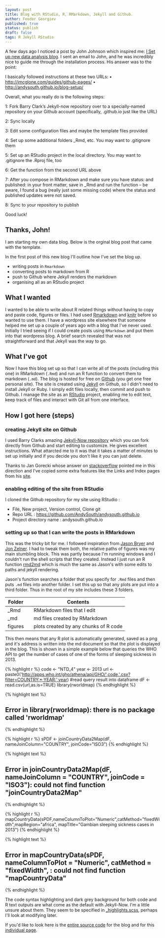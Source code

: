 ```yaml
---
layout: post
title: Blog with RStudio, R, RMarkdown, Jekyll and Github.
author: Feodor Georgiev
published: true
status: publish
draft: false
tags: R Jekyll RStudio
---
```

 
A few days ago I noticed a post by John Johnson which inspired me: [I Set up new data analysis blog](http://realizationsinbiostatistics.blogspot.se/2016/12/i-set-up-new-data-analysis-blog.html). 
I sent an email to John, and he was incredibly nice to guide me through the installation process. His answer was to the point:
 
I basically followed instructions at these two URLs:
•	http://jmcglone.com/guides/github-pages/
•	http://andysouth.github.io/blog-setup/
 
Overall, what you really do is the following steps:
 
1: Fork Barry Clark’s Jekyll-now repository over to a specially-named repository on your Github account (specifically, <username>.github.io just like the URL)
 
2: Sync locally
 
3: Edit some configuration files and maybe the template files provided
 
4: Set up some additional folders _Rmd, etc. You may want to .gitignore them
 
5: Set up an RStudio project in the local directory. You may want to .gitignore the .Rproj file, too
 
6: Get the function from the second URL above
 
7: After you compose in RMarkdown and make sure you have status: and published: in your front matter, save in _Rmd and run the function – be aware, I found a bug (really just some missing code) where the status and published updates were not saved.
 
8: Sync to your repository to publish
 
Good luck!
 
## Thanks, John! 
 
I am starting my own data blog. Below is the orginal blog post that came with the template. 
 
 
 
 
In the first post of this new blog I'll outline how I've set the blog up. 
 
* writing posts in `Rmarkdown`
* converting posts to markdown from R
* push to Github where Jekyll renders the markdown
* organising all as an RStudio project 
 
## What I wanted
I wanted to be able to write about R related things without having to copy and paste code, figures or files. I had used [Rmarkdown](http://rmarkdown.rstudio.com/) and [knitr](http://yihui.name/knitr/) before so wanted to use them. I have a wordpress site elsewhere that someone helped me set up a couple of years ago with a blog that I've never used. Initially I tried seeing if I could create posts using `RMarkdown` and put them into that wordpress blog. A brief search revealed that was not straightforward and that Jekyll was the way to go.  
 
## What I've got
Now I have this blog set up so that I can write all of the posts (including this one) in RMarkdown (`.Rmd`) and run an R function to convert them to markdown (`.md`). The blog is hosted for free on [Github](https://github.com/) (you get one free personal site). The site is created using [Jekyll](http://jekyllrb.com/) on Github, so I didn't need to install Jekyll or Ruby. I simply edit files locally, then commit and push to Github. I manage the site as an [RStudio](http://www.rstudio.com/products/RStudio) project, enabling me to edit text, keep track of files and interact with Git all from one interface.  
 
## How I got here (steps)
 
### creating Jekyll site on Github
I used Barry Clarks amazing [Jekyll-Now repository](https://github.com/barryclark/jekyll-now) which you can fork directly from Github and start editing to customize. He gives excellent instructions. What attarcted me to it was that it takes a matter of minutes to set up initially and if you decide you don't like it you can just delete.  
 
Thanks to Jan Gorecki whose answer on [stackoverflow](http://stackoverflow.com/a/26703757/1718356) pointed me in this direction and I've copied some extra features like the Links and Index pages from his [site](https://github.com/jangorecki/jangorecki.github.io).  
 
### enabling editing of the site from RStudio
I cloned the Github repository for my site using RStudio :
 
* File, New project, Version control, Clone git
* Repo URL : https://github.com/AndySouth/andysouth.github.io
* Project directory name : andysouth.github.io
 
 
### setting up so that I can write the posts in RMarkdown
This was the tricky bit for me. I followed inspiration from [Jason Bryer](http://jason.bryer.org/posts/2012-12-10/Markdown_Jekyll_R_for_Blogging.html) and [Jon Zelner](http://www.jonzelner.net/jekyll/knitr/r/2014/07/02/autogen-knitr/). I had to tweak them both, the relative paths of figures was my main stumbling block. This was partly because I'm running windows and I couldn't run the shell scripts that they created. Instead I just run an R function [rmd2md](https://github.com/AndySouth/andysouth.github.io/blob/master/rmd2md.r) which is much the same as Jason's with some edits to paths and jekyll rendering. 
 
 
Jason's function searches a folder that you specify for `.Rmd` files and then puts `.md` files into another folder. I set this up so that any plots are put into a third folder. Thus in the root of my site includes these 3 folders.
 
| Folder |     | Contents |
| ------ | --- | --- |
| _Rmd   |  | RMarkdown files that I edit |
| _md    |  | md files created by RMarkdown |
| figures |  | plots created by any chunks of R code |
 
This then means that any R plot is automatically generated, saved as a png and it's address is written into the md document so that the plot is displayed in the blog. This is shown in a simple example below that queries the WHO API to get the number of cases of one of the forms of sleeping sickness in 2013.
 

{% highlight r %}
code <- "NTD_4"
year <- 2013
url <- paste0('http://apps.who.int/gho/athena/api/GHO/',code,'.csv?filter=COUNTRY:*;YEAR:',year)
#read query result into dataframe
dF <- read.csv(url,as.is=TRUE)
library(rworldmap)
{% endhighlight %}



{% highlight text %}
## Error in library(rworldmap): there is no package called 'rworldmap'
{% endhighlight %}



{% highlight r %}
sPDF <- joinCountryData2Map(dF, nameJoinColumn="COUNTRY", joinCode="ISO3")
{% endhighlight %}



{% highlight text %}
## Error in joinCountryData2Map(dF, nameJoinColumn = "COUNTRY", joinCode = "ISO3"): could not find function "joinCountryData2Map"
{% endhighlight %}



{% highlight r %}
mapCountryData(sPDF,nameColumnToPlot="Numeric",catMethod="fixedWidth",mapRegion="africa", mapTitle="Gambian sleeping sickness cases in 2013")
{% endhighlight %}



{% highlight text %}
## Error in mapCountryData(sPDF, nameColumnToPlot = "Numeric", catMethod = "fixedWidth", : could not find function "mapCountryData"
{% endhighlight %}
 
The code syntax highlighting and dark grey background for both code and R text outputs are what come as the default with Jekyll-Now. I'm a little unsure about them. They seem to be specified in [_highlights.scss](https://github.com/AndySouth/andysouth.github.io/blob/master/_scss/_highlights.scss), perhaps I'll look at modifying later.   
 
 
If you'd like to look here is the [entire source code](https://github.com/AndySouth/andysouth.github.io/) for the blog and for this [individual page](https://github.com/AndySouth/andysouth.github.io/blob/master/_rmd/2014-12-10-blog-setup.Rmd).  
